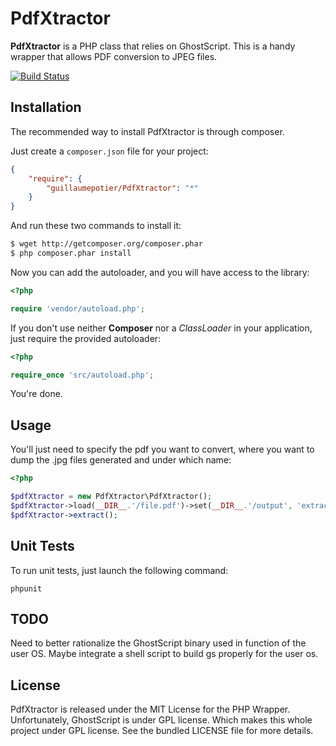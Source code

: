 PdfXtractor
===========

**PdfXtractor** is a PHP class that relies on GhostScript. This is a handy wrapper that
allows PDF conversion to JPEG files.

[![Build Status](https://secure.travis-ci.org/guillaumepotier/PdfXtractor.png)](http://travis-ci.org/guillaumepotier/PdfXtractor)

Installation
------------

The recommended way to install PdfXtractor is through composer.

Just create a `composer.json` file for your project:

``` json
{
    "require": {
        "guillaumepotier/PdfXtractor": "*"
    }
}
```

And run these two commands to install it:

``` bash
$ wget http://getcomposer.org/composer.phar
$ php composer.phar install
```

Now you can add the autoloader, and you will have access to the library:

``` php
<?php

require 'vendor/autoload.php';
```

If you don't use neither **Composer** nor a _ClassLoader_ in your application, just
require the provided autoloader:

``` php
<?php

require_once 'src/autoload.php';
```

You're done.

Usage
-----

You'll just need to specify the pdf you want to convert, where you want to dump the .jpg
files generated and under which name:

``` php
<?php

$pdfXtractor = new PdfXtractor\PdfXtractor();
$pdfXtractor->load(__DIR__.'/file.pdf')->set(__DIR__.'/output', 'extract');
$pdfXtractor->extract();
```

Unit Tests
----------

To run unit tests, just launch the following command:

```
phpunit
```

TODO
----

Need to better rationalize the GhostScript binary used in function of the user OS. Maybe
integrate a shell script to build gs properly for the user os.

License
-------

PdfXtractor is released under the MIT License for the PHP Wrapper. Unfortunately,
GhostScript is under GPL license. Which makes this whole project under GPL license.
See the bundled LICENSE file for more details.
